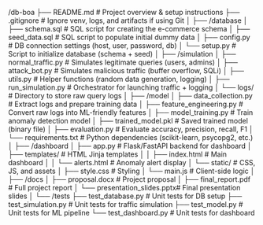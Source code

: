 /db-boa
├── README.md                   # Project overview & setup instructions
├── .gitignore                  # Ignore venv, logs, and artifacts if using Git
│
├── /database
│   ├── schema.sql              # SQL script for creating the e-commerce schema
│   ├── seed_data.sql           # SQL script to populate initial dummy data
│   ├── config.py               # DB connection settings (host, user, password, db)
│   └── setup.py                # Script to initialize database (schema + seed)
│
├── /simulation
│   ├── normal_traffic.py       # Simulates legitimate queries (users, admins)
│   ├── attack_bot.py           # Simulates malicious traffic (buffer overflow, SQLi)
│   ├── utils.py                # Helper functions (random data generation, logging)
│   ├── run_simulation.py       # Orchestrator for launching traffic + logging
│   └── logs/                   # Directory to store raw query logs
│
├── /model
│   ├── data_collection.py      # Extract logs and prepare training data
│   ├── feature_engineering.py  # Convert raw logs into ML-friendly features
│   ├── model_training.py       # Train anomaly detection model
│   ├── trained_model.pkl       # Saved trained model (binary file)
│   ├── evaluation.py           # Evaluate accuracy, precision, recall, F1
│   └── requirements.txt        # Python dependencies (scikit-learn, psycopg2, etc.)
│
├── /dashboard
│   ├── app.py                  # Flask/FastAPI backend for dashboard
│   ├── templates/              # HTML Jinja templates
│   │   ├── index.html          # Main dashboard
│   │   └── alerts.html         # Anomaly alert display
│   └── static/                 # CSS, JS, and assets
│       ├── style.css           # Styling
│       └── main.js             # Client-side logic
│
├── /docs
│   ├── proposal.docx           # Project proposal
│   ├── final_report.pdf        # Full project report
│   └── presentation_slides.pptx# Final presentation slides
│
└── /tests
    ├── test_database.py        # Unit tests for DB setup
    ├── test_simulation.py      # Unit tests for traffic simulation
    ├── test_model.py           # Unit tests for ML pipeline
    └── test_dashboard.py       # Unit tests for dashboard
